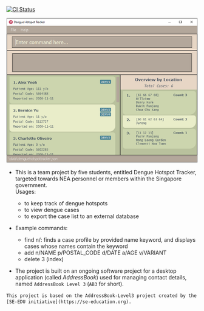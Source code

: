 [![CI Status](https://github.com/AY2223S2-CS2103-W17-2/tp/workflows/Java%20CI/badge.svg)](https://github.com/AY2223S2-CS2103-W17-2/tp/actions)

![Ui](docs/images/Ui.png?)

* This is a team project by five students, entitled Dengue Hotspot Tracker, targeted towards NEA personnel or
members within the Singapore government.<br>
  Usages:
  * to keep track of dengue hotspots
  * to view dengue cases
  * to export the case list to an external database

* Example commands:
  * find n/<name>: finds a case profile by provided name keyword, and displays cases whose names contain the keyword
  * add n/NAME p/POSTAL_CODE d/DATE a/AGE v/VARIANT
  * delete 3 (index)

* The project is built on an ongoing software project for a desktop application (called _AddressBook_)
used for managing contact details, named `AddressBook Level 3` (`AB3` for short).

```
This project is based on the AddressBook-Level3 project created by the [SE-EDU initiative](https://se-education.org).
```
